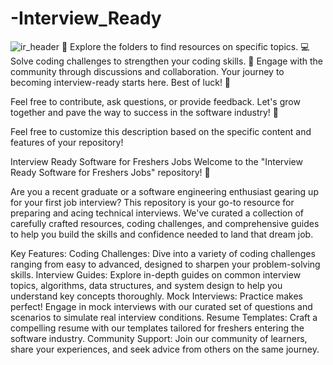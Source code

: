 # -Interview_Ready
![ir_header](https://github.com/uveshAhmad/-Interview_Ready/assets/115268659/5257d8b0-9ee2-423b-8fdd-706c2fb1cad7)
📖 Explore the folders to find resources on specific topics.
💻 Solve coding challenges to strengthen your coding skills.
🤝 Engage with the community through discussions and collaboration.
Your journey to becoming interview-ready starts here. Best of luck! 🌟

Feel free to contribute, ask questions, or provide feedback. Let's grow together and pave the way to success in the software industry! 🚀

Feel free to customize this description based on the specific content and features of your repository!


Interview Ready Software for Freshers Jobs
Welcome to the "Interview Ready Software for Freshers Jobs" repository! 🚀

Are you a recent graduate or a software engineering enthusiast gearing up for your first job interview? This repository is your go-to resource for preparing and acing technical interviews. We've curated a collection of carefully crafted resources, coding challenges, and comprehensive guides to help you build the skills and confidence needed to land that dream job.

Key Features:
Coding Challenges: Dive into a variety of coding challenges ranging from easy to advanced, designed to sharpen your problem-solving skills.
Interview Guides: Explore in-depth guides on common interview topics, algorithms, data structures, and system design to help you understand key concepts thoroughly.
Mock Interviews: Practice makes perfect! Engage in mock interviews with our curated set of questions and scenarios to simulate real interview conditions.
Resume Templates: Craft a compelling resume with our templates tailored for freshers entering the software industry.
Community Support: Join our community of learners, share your experiences, and seek advice from others on the same journey.

